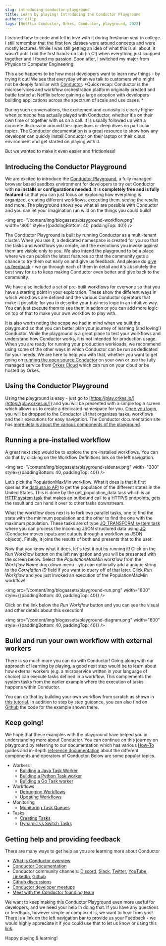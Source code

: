 ```yaml
---
slug: introducing-conductor-playground 
title: Learn by playing! Introducing the Conductor Playground
authors: dilip
tags: [Netflix Conductor, Orkes, Conductor, playground, 2022]
---
```


I learned how to code and fell in love with it during freshman year in college. I still remember that the first few classes were around concepts and were mostly lectures. While I was still getting an idea of what this is all about, it wasn’t until I did the first hands-on lab (in C!) when everything just snapped together and I found my passion. Soon after, I switched my major from Physics to Computer Engineering.

This also happens to be how most developers want to learn new things - by trying it out! We see that everyday when we talk to customers who might not be deeply familiar with [Conductor](https://github.com/Netflix/conductor). *Quick recap: Conductor is the microservices and workflow orchestration platform originally created and battle tested at Netflix before gaining a large adoption with developers building applications across the spectrum of scale and use cases. *

During such conversations, the excitement and curiosity is clearly higher when someone has actually played with Conductor, whether it's on their own time or together with us on a call. It is usually followed up with a concrete discussion around their questions or deep dives on particular topics. The [Conductor documentation](https://orkes.io/content/) is a great resource to show how any developer can quickly install Conductor on their laptop or their cloud environment and get started on playing with it. 

But we wanted to make it even easier and frictionless!

## Introducing the Conductor Playground

We are excited to introduce the [Conductor Playground](https://play.orkes.io/), a fully managed browser based sandbox environment for developers to try out Conductor with **no installs or configurations needed**. It is **completely free and is fully featured** so that you can just focus on exploring how everything is organized, creating different workflows, executing them, seeing the results and more. The playground shows you what all are possible with Conductor and you can let your imagination run wild on the things you could build!


<img src="/content/img/blogassets/playground-workflow.png" width="800" style={{paddingBottom: 40, paddingTop: 40}} />


The Conductor Playground is built by running Conductor as a multi-tenant cluster. When you use it, a dedicated namespace is created for you so that the tasks and workflows you create, and the executions you invoke against them are visible only to you. We also intend the playground to be a place where we can publish the latest features so that the community gets a chance to try them out early on and give us feedback. And please do [give us feedback](https://share.hsforms.com/1TmggEej4TbCm0sTWKFDahwcfl4g) - we go through each of them in detail and it's absolutely the best way for us to keep making Conductor even better and give back to the community.

We have also included a set of pre-built workflows for everyone so that you have a starting point in your exploration. These show the different ways in which workflows are defined and the various Conductor operators that make it possible for you to describe your business logic in an intuitive way. You can just execute them to see them in action or you can add more logic on top of that to make your own workflow to play with.

It is also worth noting the scope we had in mind when we built the playground so that you can better plan your journey of learning (and loving!) Conductor. While the playground is a great place to test your workflows and understand how Conductor works, it is not intended for production usage. When you are ready for running your production workloads, we recommend using some of the other ways in which Conductor can be run as dedicated for your needs. We are here to help you with that, whether you want to get going on [running the open source Conductor](/content/get-orkes-conductor) on your own or use the fully managed service from [Orkes Cloud](https://orkes.io/cloud/) which can run on your cloud or be hosted by Orkes.


## Using the Conductor Playground

Using the playground is easy - just go to [https://play.orkes.io/](https://play.orkes.io/]) and you will be presented with a simple login screen which allows us to create a dedicated namespace for you. [Once you login](https://orkes.io/content/docs/getting-started/playground/using-conductor-playground#logging-in-to-conductor-playground), you will be dropped to the Conductor UI that organizes tasks, workflows and their executions for easy navigation. The Conductor documentation site has [more details about the various components of the playground](https://orkes.io/content/docs/getting-started/playground/using-conductor-playground#conductor-playground-components). 

## Running a pre-installed workflow

A great next step would be to explore the pre-installed workflows. You can do that by clicking on the Workflow Definitions link on the left navigation.

<img src="/content/img/blogassets/playground-sidenav.png" width="300" style={{paddingBottom: 40, paddingTop: 40}} />

Let’s pick the PopulationMaxMin workflow. What it does is that it first queries the [datausa.io API](https://datausa.io/about/api/0) to get the population of the different states in the United States. This is done by the get_population_data task which is an [HTTP system task](https://orkes.io/content/docs/reference-docs/system-tasks/http-task) that makes an outbound call to a HTTP/S endpoints, gets the result and can hand it over to other tasks downstream. 

What the workflow does next is to fork two parallel tasks, one to find the state with the minimum population and the other to find the one with the maximum population. These tasks are of type [JQ_TRANSFORM system task](https://orkes.io/content/docs/reference-docs/system-tasks/json-jq-transform-task) where you can process the incoming JSON structured data using [JQ](https://stedolan.github.io/jq/) (Conductor moves inputs and outputs through a workflow as JSON objects). Finally, it joins the results of both and presents that to the user.

Now that you know what it does, let's test it out by running it! Click on the Run Workflow button on the left navigation and you will be presented with the screen below. Select the *PopulationMaxMin* workflow from the *Workflow Name* drop down menu - you can optionally add a unique string to the *Correlation ID* field if you want to query off of that later. Click *Run Workflow* and you just invoked an execution of the PopulationMaxMin workflow! 

<img src="/content/img/blogassets/playground-run.png" width="800" style={{paddingBottom: 40, paddingTop: 40}} />

Click on the link below the *Run Workflow* button and you can see the visual and other details about this execution!

<img src="/content/img/blogassets/playground-diagram.png" width="800" style={{paddingBottom: 40, paddingTop: 40}} />

## Build and run your own workflow with external workers

There is so much more you can do with Conductor! Going along with our approach of learning by playing, a good next step would be to learn about how external workers (e.g. a microservice written in your language of choice) can execute tasks defined in a workflow. This complements the system tasks from the earlier example where the execution of tasks happens within Conductor.

You can do that by building your own workflow from scratch as shown in [this tutorial](https://orkes.io/content/docs/getting-started/playground/first-playground-application). In addition to step by step guidance, you can also find on [Github](https://github.com/orkes-io/orkesworkers) the code for the example shown there. 

## Keep going!


We hope that these examples with the playground have helped you in understanding more about Conductor. You can continue on this journey on playground by referring to our documentation which has various [How-To](https://orkes.io/content/docs/how-tos) guides and in-depth [reference documentation](https://orkes.io/content/docs/reference-docs) about the different components and operators of Conductor. Below are some popular topics.

* Workers
    * [Building a Java Task Worker](https://orkes.io/content/docs/how-tos/Workers/build-a-java-task-worker)
    * [Building a Python Task worker](https://orkes.io/content/docs/how-tos/Workers/build-a-python-task-worker)
    * [Building a Go Task worker](https://orkes.io/content/docs/how-tos/Workers/build-a-golang-task-worker)
* Workflows
    * [Debugging Workflows](https://orkes.io/content/docs/how-tos/Workflows/debugging-workflows)
    * [Updating Workflows](https://orkes.io/content/docs/how-tos/Workflows/updating-workflows)
* Monitoring
    * [Monitoring Task Queues](https://orkes.io/content/docs/how-tos/Tasks/monitoring-task-queues)
* Tasks
    * [Creating Tasks](https://orkes.io/content/docs/how-tos/Tasks/creating-tasks)
    * [Dynamic vs Switch Tasks](https://orkes.io/content/docs/how-tos/Tasks/dynamic-vs-switch-tasks)

## Getting help and providing feedback

There are many ways to get help as you are learning more about Conductor

* [What is Conductor overview](https://orkes.io/what-is-conductor/)
* [Conductor Documentation](https://orkes.io/content/)
* Conductor community channels: [Discord](https://discord.com/invite/P6vVt9xKSQ), [Slack](https://join.slack.com/t/orkes-conductor/shared_invite/zt-xyxqyseb-YZ3hwwAgHJH97bsrYRnSZg), [Twitter](https://twitter.com/orkesio), [YouTube](https://www.youtube.com/channel/UCI7sk4DD6F6r9CWg9gHRlVg), [LinkedIn](https://www.linkedin.com/company/orkes-inc/), [Github](https://github.com/Netflix/conductor)
* [Github discussions](https://github.com/Netflix/conductor/discussions)
* [Conductor developer meetups](https://www.meetup.com/Netflix-Open-Source-Platform/events/283685727/)
* [Meet with the Conductor founding team](https://share.hsforms.com/1TmggEej4TbCm0sTWKFDahwcfl4g)

We want to keep making this Conductor Playground even more useful for developers, and we need your help in doing that. If you have any questions or feedback, however simple or complex it is, we want to hear from you! There is a link on the left navigation bar to provide us your Feedback - we would highly appreciate it if you could use that to let us know or using this [link](https://share.hsforms.com/1TmggEej4TbCm0sTWKFDahwcfl4g). 

Happy playing & learning!
